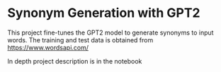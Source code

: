# Synonym Generation with GPT2

This project fine-tunes the GPT2 model to generate synonyms to input words. The training and test data is obtained from https://www.wordsapi.com/

In depth project description is in the notebook
